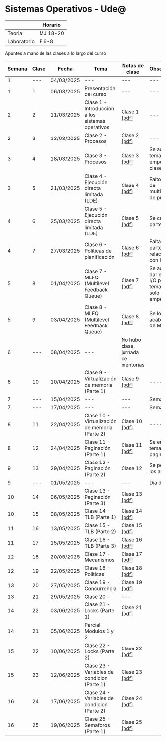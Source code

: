 # Sistemas Operativos - Ude@

|   |Horario|
|---|---|
|Teoria|MJ 18-20|
|Laboratorio|F 6-8|

Apuntes a mano de las clases a lo largo del curso

|Semana	| Clase	| Fecha | Tema | Notas de clase | Observaciones |
|----|----|----|----|----|----|
|1	 | --- | 04/03/2025 | --- | --- | --- |
|1	 | 1 | 06/03/2025 | Presentación del curso | --- | --- |
|2   | 2 | 11/03/2025 | Clase 1 - Introducción a los sistemas operativos | Clase 1 [[pdf]](so-clase1_11-03-2025.pdf) | --- |
|2   | 3 | 13/03/2025 | Clase 2 - Procesos | Clase 2 [[pdf]](so-clase2_13-03-2025.pdf) | --- |
|3   | 4 | 18/03/2025 | Clase 3 - Procesos | Clase 3 [[pdf]](so-clase3_18-03-2025.pdf) |Se acabo el tema empezado la clase anterior |
|3   | 5 | 21/03/2025 | Clase 4 - Ejecución directa limitada (LDE) | Clase 4 [[pdf]](so-clase4_21-03-2025.pdf) | Falto la parte de multiplexación de procesos  |
|4   | 6 | 25/03/2025 | Clase 5 - Ejecución directa limitada (LDE) | Clase 5 [[pdf]](so-clase5_25-03-2025.pdf) | Se culmino la parte faltante  ||
|4   | 7 | 27/03/2025 | Clase 6 - Politicas de planificación | Clase 6 [[pdf]](so-clase6_27-03-2025.pdf) | Falta explicar la parte relacionada con I/O ||
|5   | 8 | 01/04/2025 | Clase 7 - MLFQ (Multilevel Feedback Queue) | Clase 7 [[pdf]](so-clase7_01-04-2025.pdf) | Se acabo de dar el tema de I/O pero el tema de MLFQ solo se pudo empezar |
|5   | 9 | 03/04/2025 | Clase 8 - MLFQ (Multilevel Feedback Queue) | Clase 8 [[pdf]](so-clase8_03-04-2025.pdf) | Se logro acabar el tema de MLFQ |
|6   | --- | 08/04/2025 | --- | No hubo clase, jornada de mentorias |
|6   | 10 | 10/04/2025 | Clase 9 - Virtualización de memoria (Parte 1) | Clase 9 [[pdf]](so-clase9_11-04-2025.pdf) | ---- |
|7   | --- | 15/04/2025 | --- | --- | Semana Santa |
|7   | --- | 17/04/2025 | --- | --- | Semana Santa |
|8   | 11 | 22/04/2025 | Clase 10 - Virtualización de memoria (Parte 2) | Clase 10 [[pdf]](so-clase10_22-04-2025.pdf) | ---- |
|8   | 12 | 24/04/2025 | Clase 11 - Paginación (Parte 1) | Clase 11 [[pdf]](so-clase11_24-04-2025.pdf) | Se empezo el tema de paginación |
|9   | 13 | 29/04/2025 | Clase 12 - Paginación (Parte 2) | Clase 12 | Se perdieron los apuntes |
|9   | --- | 01/05/2025 | --- | --- | Dia del trabajo |
|10  | 14 | 06/05/2025 | Clase 13 - Paginación (Parte 3) | Clase 13 [[pdf]](so_clase13_06-05-2025.pdf) | | Se acabo de dictar el tema de paginación |
|10  | 15 | 08/05/2025 | Clase 14 - TLB (Parte 1) | Clase 14 [[pdf]](so_clase14_08-05-2025.pdf) | | Se dicto la primera clase de TLB |
|11  | 16 | 13/05/2025 | Clase 15 - TLB (Parte 2) | Clase 15 [[pdf]](so_clase15_13-05-2025.pdf) | | Se dicto la segunda clase de TLB |
|11  | 17 | 15/05/2025 | Clase 16 - TLB (Parte 3)  | Clase 16 [[pdf]](so_clase16_15-05-2025.pdf) | | Se dicto la tercera clase de TLB |
|12  | 18 | 20/05/2025 | Clase 17 - Mecanismos | Clase 17 [[pdf]](so-clase17_20-05-2025.pdf) | | |
|12  | 19 | 22/05/2025 | Clase 18 - Politicas | Clase 18 [[pdf]](so-clase18_22-05-2025.pdf) | | |
|13  | 20 | 27/05/2025 | Clase 19 - Concurrencia | Clase 19 [[pdf]](so-clase19_27-05-2025.pdf) | | Se dicto la primera clase de TLB |
|13  | 21 | 29/05/2025 | Clase 20 - | --- | | Presentación de las propuestas de trabajo final |
|14  | 22 | 03/06/2025 | Clase 21 - Locks (Parte 1) | Clase 21 [[pdf]](so-clase21_03-06-2025.pdf) | | Se dicto la primera clase de TLB |
|14  | 21 | 05/06/2025 | Parcial Modulos 1 y 2 | | |  |
|15  | 22 | 10/06/2025 | Clase 22 - Locks (Parte 2) | Clase 22 [[pdf]](so-clase22_10-06-2025.pdf) | | Se dicto la primera clase de TLB |
|15  | 23 | 12/06/2025 | Clase 23 - Variables de condicion (Parte 1) | Clase 23 [[pdf]](so_clase23_12-06-2025.pdf) | | Se dicto la primera clase de CV |
|16  | 24 | 17/06/2025 | Clase 24 - Variables de condicion (Parte 2) | Clase 24 [[pdf]](so_clase24_17-06-2025.pdf) | | Se dicto la primera clase de CV |
|16  | 25 | 19/06/2025 | Clase 25 - Semaforos (Parte 1) | Clase 25 [[pdf]](so-clase25_19-06-2025.pdf) | | Se dicto la primera clase de semaforos |
